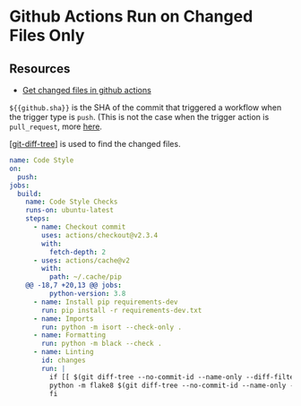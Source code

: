 # Github Actions Run on Changed Files Only

Resources
---

- [Get changed files in github actions][1]

<!-- Links -->
[1]: https://dev.to/scienta/get-changed-files-in-github-actions-1p36

`${{github.sha}}` is the SHA of the commit that triggered a workflow when the
trigger type is `push`. (This is not the case when the trigger action is
`pull_request`, more
[here](https://github.community/t/github-sha-isnt-the-value-expected/17903).

[[git-diff-tree]] is used to find the changed files.

```yaml
name: Code Style
on:
  push:
jobs:
  build:
    name: Code Style Checks
    runs-on: ubuntu-latest
    steps:
      - name: Checkout commit
        uses: actions/checkout@v2.3.4
        with:
          fetch-depth: 2
      - uses: actions/cache@v2
        with:
          path: ~/.cache/pip
	@@ -18,7 +20,13 @@ jobs:
          python-version: 3.8
      - name: Install pip requirements-dev
        run: pip install -r requirements-dev.txt
      - name: Imports
        run: python -m isort --check-only .
      - name: Formatting
        run: python -m black --check .
      - name: Linting
        id: changes
        run: |
          if [[ $(git diff-tree --no-commit-id --name-only --diff-filter=ACMRT -r ${{ github.sha }} -- '*.py' | xargs) ]]; then
          python -m flake8 $(git diff-tree --no-commit-id --name-only --diff-filter=ACMRT -r "$GITHUB_SHA" -- '*.py' | xargs)
          fi
```

[//begin]: # "Autogenerated link references for markdown compatibility"
[git-diff-tree]: ../../../tools/programming/git/wiki/git-diff-tree.md "git diff-tree"
[//end]: # "Autogenerated link references"